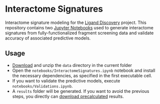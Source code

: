 # Interactome Signatures
Interactome signature modeling for the [Ligand Discovery](https://ligand-discovery.ai) project. This repository contains two [Jupyter Notebooks](https://jupyter.org/) used to generate interactome signatures from fully-functionalized fragment screening data and validate accuracy of associated predictive models.

## Usage

* [Download](https://ligand-discovery.s3.eu-central-1.amazonaws.com/interactome-signatures/data.zip) and unzip the `data` directory in the current folder
* Open the `notebooks/InteractomeSignatures.ipynb` notebook and install the necessary dependencies, as specified in the first executable cell.
* If you want to validate the predictive models, execute `notebooks/Validations.ipynb`.
* A `results` folder will be generated. If you want to avoid the previous steps, you directly can [download precalculated](https://ligand-discovery.s3.eu-central-1.amazonaws.com/interactome-signatures/results.zip) results.

